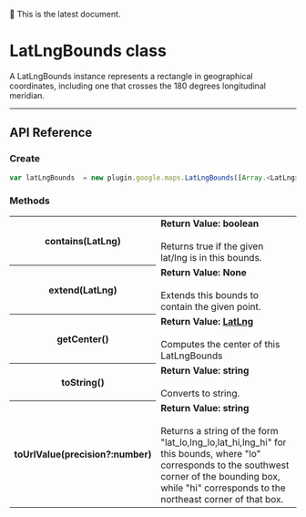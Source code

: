 :green_heart: This is the latest document.

# LatLngBounds class

A LatLngBounds instance represents a rectangle in geographical coordinates, including one that crosses the 180 degrees longitudinal meridian.

---------------------------------------------------------------

## API Reference

### Create

```js
var latLngBounds  = new plugin.google.maps.LatLngBounds([Array.<LatLng>]);
```

### Methods

<table>
  <tr>
      <th>contains(LatLng)</th>
      <td><b>Return Value:  boolean</b><br><br>
Returns true if the given lat/lng is in this bounds.</td>
  </tr>
  <tr>
      <th>extend(LatLng)</th>
      <td><b>Return Value:  None</b><br><br>
Extends this bounds to contain the given point.</td>
  </tr>
  <tr>
      <th>getCenter()</th>
      <td><b>Return Value:  <a href="../LatLng/README.md">LatLng</a></b><br><br>
Computes the center of this LatLngBounds</td>
  </tr>
  <tr>
      <th>toString()</th>
      <td><b>Return Value:  string</b><br><br>
Converts to string.</td>
  </tr>
  <tr>
      <th>toUrlValue(precision?:number)</th>
      <td><b>Return Value:  string</b><br><br>
Returns a string of the form "lat_lo,lng_lo,lat_hi,lng_hi" for this bounds, where "lo" corresponds to the southwest corner of the bounding box, while "hi" corresponds to the northeast corner of that box.</td>
  </tr>
</table>
